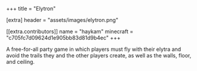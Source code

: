 +++
title = "Elytron"

[extra]
header = "assets/images/elytron.png"

[[extra.contributors]]
name = "haykam"
minecraft = "c705fc7d09624d1e905bb83d81d9b4ec"
+++

A free-for-all party game in which players must fly with their elytra and avoid the trails they and the other players create, as well as the walls, floor, and ceiling. 
